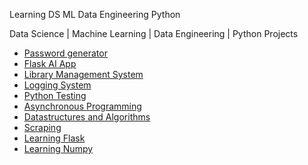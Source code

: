 Learning DS ML Data Engineering Python

Data Science | Machine Learning | Data Engineering | Python Projects


  <ul>
    <li>
      <a href="https://github.com/rajaalebchiri/passgen">Password generator</a>
    </li>
     <li>
      <a href="translator_flask">Flask AI App</a>
    </li>
     <li>
      <a href="Library Management System/README.md">Library Management System</a>
    </li>
    <li>
      <a href="Logging System/README.md">Logging System</a>
    </li>
    <li>
      <a href="Python Testing/README.md">Python Testing</a>
    </li>
    <li>
      <a href="Asynchronous Programming/README.md">Asynchronous Programming</a>
    </li>
    <li>
     <a href="Datastructures and Algorithms/README.md">Datastructures and Algorithms</a>
    </li>
    <li>
     <a href="Scraping/README.md">Scraping</a>
    </li>
    <li>
     <a href="Flask_APP/README.md">Learning Flask</a>
    </li>
    <li>
      <a href="Learning_Numpy/README.md">Learning Numpy</a>
    </li>
  </ul>


